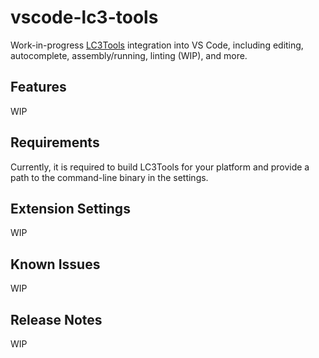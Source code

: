 # vscode-lc3-tools

Work-in-progress [LC3Tools](https://github.com/chiragsakhuja/lc3tools/tree/master) integration into VS Code, including editing, autocomplete, assembly/running, linting (WIP), and more.

## Features

WIP

## Requirements

Currently, it is required to build LC3Tools for your platform and provide a path to the command-line binary in the settings. 

## Extension Settings

WIP

## Known Issues

WIP

## Release Notes

WIP